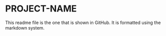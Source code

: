 PROJECT-NAME
============

This readme file is the one that is shown in GitHub. It is formatted using
the markdown system.
 